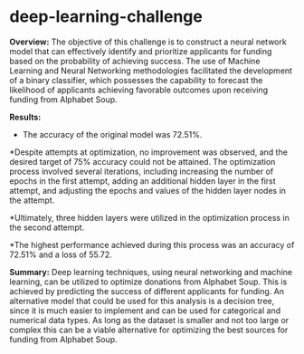 # deep-learning-challenge

**Overview:**
The objective of this challenge is to construct a neural network model that can effectively identify and prioritize applicants for funding based on the probability of achieving success. The use of Machine Learning and Neural Networking methodologies facilitated the development of a binary classifier, which possesses the capability to forecast the likelihood of applicants achieving favorable outcomes upon receiving funding from Alphabet Soup. 

**Results:**
* The accuracy of the original model was 72.51%. 

*Despite attempts at optimization, no improvement was observed, and the desired target of 75% accuracy could not be attained. The optimization process involved several iterations, including increasing the number of epochs in the first attempt, adding an additional hidden layer in the first attempt, and adjusting the epochs and values of the hidden layer nodes in the attempt.

*Ultimately, three hidden layers were utilized in the optimization process in the second attempt.

*The highest performance achieved during this process was an accuracy of 72.51% and a loss of 55.72.

**Summary:**
Deep learning techniques, using neural networking and machine learning, can be utilized to optimize donations from Alphabet Soup. This is achieved by predicting the success of different applicants for funding. 
An alternative model that could be used for this analysis is a decision tree, since it is much easier to implement and can be used for categorical and numerical data types. As long as the dataset is smaller and not too large or complex this can be a viable alternative for optimizing the best sources for funding from Alphabet Soup.


